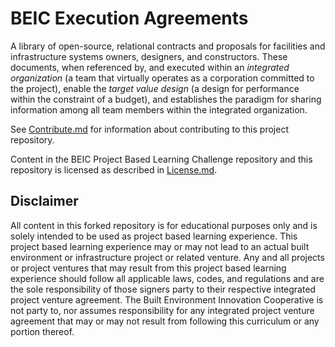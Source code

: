 # BEIC Execution Agreements

A library of open-source, relational contracts and proposals for facilities and infrastructure systems owners, designers, and constructors.  These documents, when referenced by, and executed within an *integrated organization* (a team that virtually operates as a corporation committed to the project), enable the *target value design* (a design for performance within the constraint of a budget), and establishes the paradigm for sharing information among all team members within the integrated organization.

See [Contribute.md](https://github.com/BEICBIM/BEICPBLChallenge/blob/master/Contribute.md) for information about contributing to this project repository.

Content in the BEIC Project Based Learning Challenge repository and this repository is licensed as described in [License.md](https://github.com/BEICBIM/BEICPBLChallenge/blob/master/License.md).

## Disclaimer
All content in this forked repository is for educational purposes only and is solely intended to be used as project based learning experience.  This project based learning experience may or may not lead to an actual built environment or infrastructure project or related venture.  Any and all projects or project ventures that may result from this project based learning experience should follow all applicable laws, codes, and regulations and are the sole responsibility of those signers party to their respective integrated project venture agreement.  The Built Environment Innovation Cooperative is not party to, nor assumes responsibility for any integrated project venture agreement that may or may not result from following this curriculum or any portion thereof.

